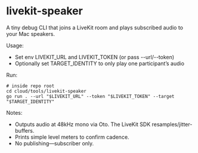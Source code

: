 # livekit-speaker

A tiny debug CLI that joins a LiveKit room and plays subscribed audio to your Mac speakers.

Usage:

- Set env LIVEKIT_URL and LIVEKIT_TOKEN (or pass --url/--token)
- Optionally set TARGET_IDENTITY to only play one participant’s audio

Run:

```
# inside repo root
cd cloud/tools/livekit-speaker
go run . --url "$LIVEKIT_URL" --token "$LIVEKIT_TOKEN" --target "$TARGET_IDENTITY"
```

Notes:
- Outputs audio at 48kHz mono via Oto. The LiveKit SDK resamples/jitter-buffers.
- Prints simple level meters to confirm cadence.
- No publishing—subscriber only.
